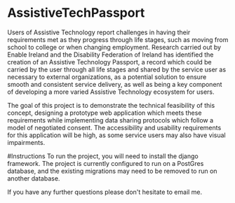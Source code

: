 # AssistiveTechPassport
Users of Assistive Technology report challenges in having their requirements met as they progress through life stages, 
such as moving from school to college or when changing employment. 
Research carried out by Enable Ireland and the Disability Federation of Ireland has identified the creation of an Assistive Technology Passport,
a record which could be carried by the user through all life stages and shared by the service user as necessary to external organizations, 
as a potential solution to ensure smooth and consistent service delivery, as well as being a key component of developing a more varied Assistive Technology
ecosystem for users.

The goal of this project is to demonstrate the technical feasibility of this concept, designing a prototype web application which meets these 
requirements while implementing data sharing protocols which follow a model of negotiated consent. The accessibility and usability requirements
for this application will be high, as some service users may also have visual impairments.


#Instructions
To run the project, you will need to install the django framework. The project is currently configured to run on a PostGres database, and the existing 
migrations may need to be removed to run on another database. 

If you have any further questions please don't hesitate to email me. 

